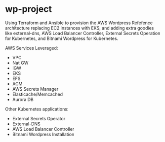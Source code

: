 # wp-project
Using Terraform and Ansible to provision the AWS Wordpress Refefence architecture replacing EC2 instances with EKS,
and adding extra goodies like external-dns, AWS Load Balancer Controller, External Secrets Operation for Kubernetes,
and Bitnami Wordpress for Kubernetes. 

AWS Services Leveraged:
- VPC
- Nat GW
- IGW
- EKS
- EFS
- ACM
- AWS Secrets Manager
- Elasticache/Memcached
- Aurora DB

Other Kubernetes applications:
- External Secrets Operator
- External-DNS
- AWS Load Balancer Controller
- Bitnami Wordpress Installation
